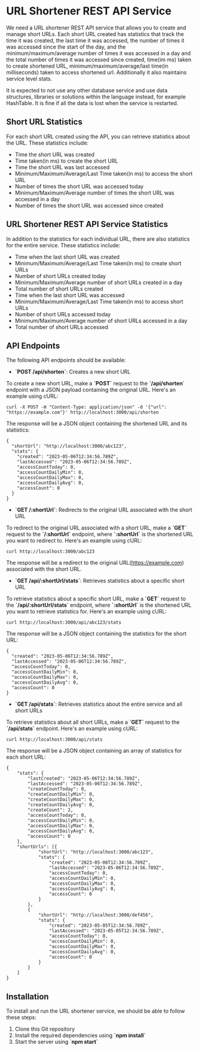# URL Shortener REST API Service

We need a URL shortener REST API service that allows you to create and manage short URLs. Each short URL created has statistics that track the time it was created, the last time it was accessed, the number of times it was accessed since the start of the day, and the minimum/maximum/average number of times it was accessed in a day and the total number of times it was accessed since created, time(im ms) taken to create shortened URL, minimum/maximum/average/last time(in milliseconds) taken to access shortened url. Additionally it also maintains service level stats.

It is expected to not use any other database service and use data structures, libraries or solutions within the language instead, for example HashTable. It is fine if all the data is lost when the service is restarted.

## Short URL Statistics

For each short URL created using the API, you can retrieve statistics about the URL. These statistics include:

- Time the short URL was created
- Time taken(in ms) to create the short URL
- Time the short URL was last accessed
- Minimum/Maximum/Average/Last Time taken(in ms) to access the short URL
- Number of times the short URL was accessed today
- Minimum/Maximum/Average number of times the short URL was accessed in a day
- Number of times the short URL was accessed since created

## URL Shortener REST API Service Statistics
In addition to the statistics for each individual URL, there are also statistics for the entire service. These statistics include:
- Time when the last short URL was created
- Minimum/Maximum/Average/Last Time taken(in ms) to create short URLs
- Number of short URLs created today
- Minimum/Maximum/Average number of short URLs created in a day
- Total number of short URLs created
- Time when the last short URL was accessed
- Minimum/Maximum/Average/Last Time taken(in ms) to access short URLs
- Number of short URLs accessed today
- Minimum/Maximum/Average number of short URLs accessed in a day
- Total number of short URLs accessed

## API Endpoints

The following API endpoints should be available:

- **\`POST /api/shorten\`**: Creates a new short URL

To create a new short URL, make a **\`POST\`** request to the **\`/api/shorten\`** endpoint with a JSON payload containing the original URL. Here's an example using cURL:
```
curl -X POST -H "Content-Type: application/json" -d '{"url": "https://example.com"}' http://localhost:3000/api/shorten
```
The response will be a JSON object containing the shortened URL and its statistics:
```
{
  "shortUrl": "http://localhost:3000/abc123",
  "stats": {
    "created": "2023-05-06T12:34:56.789Z",
    "lastAccessed": "2023-05-06T12:34:56.789Z",
    "accessCountToday": 0,
    "accessCountDailyMin": 0,
    "accessCountDailyMax": 0,
    "accessCountDailyAvg": 0,
    "accessCount": 0
  }
}
```

- **\`GET /:shortUrl\`**: Redirects to the original URL associated with the short URL

To redirect to the original URL associated with a short URL, make a **\`GET\`** request to the **\`/:shortUrl\`** endpoint, where **\`:shortUrl\`** is the shortened URL you want to redirect to. Here's an example using cURL:
```
curl http://localhost:3000/abc123
```
The response will be a redirect to the original URL(https://example.com) associated with the short URL.


- **\`GET /api/:shortUrl/stats\`**: Retrieves statistics about a specific short URL

To retrieve statistics about a specific short URL, make a **\`GET\`** request to the **\`/api/:shortUrl/stats\`** endpoint, where **\`:shortUrl\`** is the shortened URL you want to retrieve statistics for. Here's an example using cURL:
```
curl http://localhost:3000/api/abc123/stats
```
The response will be a JSON object containing the statistics for the short URL:
```
{
  "created": "2023-05-06T12:34:56.789Z",
  "lastAccessed": "2023-05-06T12:34:56.789Z",
  "accessCountToday": 0,  
  "accessCountDailyMin": 0,
  "accessCountDailyMax": 0,
  "accessCountDailyAvg": 0,
  "accessCount": 0
}
```

- **\`GET /api/stats\`**: Retrieves statistics about the entire service and all short URLs

To retrieve statistics about all short URLs, make a **\`GET\`** request to the **\`/api/stats\`** endpoint. Here's an example using cURL:
```
curl http://localhost:3000/api/stats
```
The response will be a JSON object containing an array of statistics for each short URL:
```
{
	"stats": {
		"lastCreated": "2023-05-06T12:34:56.789Z",
		"lastAccessed": "2023-05-06T12:34:56.789Z",
		"createCountToday": 0,
		"createCountDailyMin": 0,
		"createCountDailyMax": 0,
		"createCountDailyAvg": 0,
		"createCount": 2,
		"accessCountToday": 0,
		"accessCountDailyMin": 0,
		"accessCountDailyMax": 0,
		"accessCountDailyAvg": 0,
		"accessCount": 0
	},
	"shortUrls": [{
			"shortUrl": "http://localhost:3000/abc123",
			"stats": {
				"created": "2023-05-06T12:34:56.789Z",
				"lastAccessed": "2023-05-06T12:34:56.789Z",
				"accessCountToday": 0,
				"accessCountDailyMin": 0,
				"accessCountDailyMax": 0,
				"accessCountDailyAvg": 0,
				"accessCount": 0
			}
		},
		{
			"shortUrl": "http://localhost:3000/def456",
			"stats": {
				"created": "2023-05-05T12:34:56.789Z",
				"lastAccessed": "2023-05-05T12:34:56.789Z",
				"accessCountToday": 0,
				"accessCountDailyMin": 0,
				"accessCountDailyMax": 0,
				"accessCountDailyAvg": 0,
				"accessCount": 0
			}
		}
	]
}
```

## Installation

To install and run the URL shortener service, we should be able to follow these steps:

1. Clone this Git repository
2. Install the required dependencies using **\`npm install\`**
3. Start the server using \`**npm start\`**


